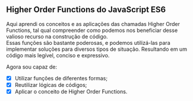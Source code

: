 ## Higher Order Functions do JavaScript ES6

Aqui aprendi os conceitos e as aplicações das chamadas Higher Order Functions, tal qual compreender como podemos nos beneficiar desse valioso recurso na construção de código.<br>
Essas funções são bastante poderosas, e podemos utilizá-las para implementar soluções para diversos tipos de situação. Resultando em um código mais legível, conciso e expressivo.

Agora sou capaz de:
- [x] Utilizar funções de diferentes formas;
- [x] Reutilizar lógicas de códigos;
- [x] Aplicar o conceito de Higher Order Functions.